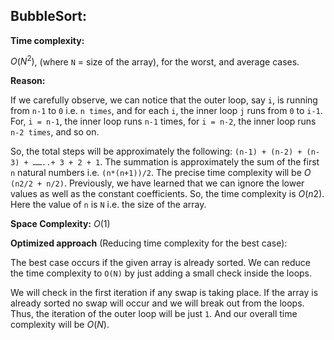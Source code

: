 ## BubbleSort:

**Time complexity:** 

$O(N^2)$, (where `N` = size of the array), for the worst, and average cases.

**Reason:** 

If we carefully observe, we can notice that the outer loop, say `i`, is running from `n-1` to `0` i.e. `n times`, and for each `i`, the inner loop `j` runs from `0` to `i-1`. For, `i = n-1`, the inner loop runs `n-1` times, for `i = n-2`, the inner loop runs `n-2 times`, and so on. 

So, the total steps will be approximately the following: `(n-1) + (n-2) + (n-3) + ……..+ 3 + 2 + 1`. The summation is approximately the sum of the first `n` natural numbers i.e. `(n*(n+1))/2`. The precise time complexity will be $O$ `(n2/2 + n/2)`. Previously, we have learned that we can ignore the lower values as well as the constant coefficients. So, the time complexity is $O(n2)$. Here the value of `n` is `N` i.e. the size of the array.

**Space Complexity:** $O(1)$


**Optimized approach** (Reducing time complexity for the best case):

The best case occurs if the given array is already sorted. We can reduce the time complexity to `O(N)` by just adding a small check inside the loops. 

We will check in the first iteration if any swap is taking place. If the array is already sorted no swap will occur and we will break out from the loops. 
Thus, the iteration of the outer loop will be just `1`. And our overall time complexity will be $O(N)$.
